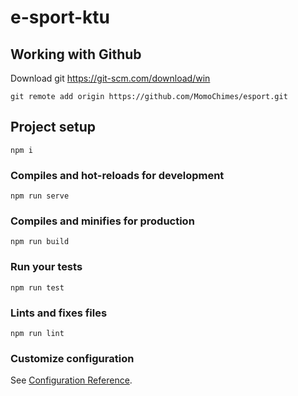 # e-sport-ktu


## Working with Github
Download git https://git-scm.com/download/win
```
git remote add origin https://github.com/MomoChimes/esport.git
```

## Project setup
```
npm i
```

### Compiles and hot-reloads for development
```
npm run serve
```

### Compiles and minifies for production
```
npm run build
```

### Run your tests
```
npm run test
```

### Lints and fixes files
```
npm run lint
```

### Customize configuration
See [Configuration Reference](https://cli.vuejs.org/config/).
